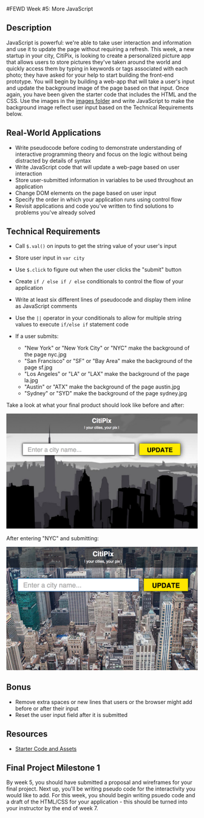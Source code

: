 #FEWD Week #5: More JavaScript

## Description

JavaScript is powerful: we're able to take user interaction and information and
use it to update the page without requiring a refresh. This week, a new startup
in your city, CitiPix, is looking to create a personalized picture app that
allows users to store pictures they've taken around the world and quickly
access them by typing in keywords or tags associated with each photo; they have
asked for your help to start building the front-end prototype. You will begin
by building a web-app that will take a user's input and update the background
image of the page based on that input. Once again, you have been given the
starter code that includes the HTML and the CSS. Use the images in the [images
folder](starter_code/images) and write JavaScript to make the background image
reflect user input based on the Technical Requirements  below.

## Real-World Applications

- Write pseudocode before coding to demonstrate understanding of interactive
  programming theory and focus on the logic without being distracted by details
  of syntax
- Write JavaScript code that will update a web-page based on user interaction
- Store user-submitted information in variables to be used throughout an application
- Change DOM elements on the page based on user input
- Specify the order in which your application runs using control flow
- Revisit applications and code you've written to find solutions to problems you've already solved

## Technical Requirements

- Call ```$.val()``` on inputs to get the string value of your user's input
- Store user input in ```var city```
- Use ```$.click``` to figure out when the user clicks the "submit" button
- Create ```if / else if / else``` conditionals to control the flow of your application
- Write at least six different lines of pseudocode and display them inline as JavaScript comments
- Use the ```||``` operator in your conditionals to allow for multiple string values to execute ```if/else if``` statement code
- If a user submits:

  - "New York" or "New York City" or "NYC" make the background of the page nyc.jpg
  - "San Francisco" or "SF" or "Bay Area" make the background of the page sf.jpg
  - "Los Angeles" or "LA" or "LAX" make the background of the page la.jpg
  - "Austin" or "ATX" make the background of the page austin.jpg
  - "Sydney" or "SYD" make the background of the page sydney.jpg

Take a look at what your final product should look like before and after:

![Deliverable](./citipix_solution.png)

After entering "NYC" and submitting:

![Deliverable](./citipix_solution_nyc.png)

## Bonus

- Remove extra spaces or new lines that users or the browser might add before
  or after their input
- Reset the user input field after it is submitted

## Resources

- [Starter Code and Assets](starter_code/)

## Final Project Milestone 1

By week 5, you should have submitted a proposal and wireframes for your final
project. Next up, you'll be writing pseudo code for the interactivity you would
like to add.  For this week, you should begin writing psuedo code and a draft
of the HTML/CSS for your application - this should be turned into your
instructor by the end of week 7.
